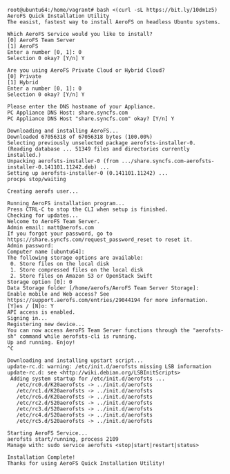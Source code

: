     root@ubuntu64:/home/vagrant# bash <(curl -sL https://bit.ly/10dm1z5)
    AeroFS Quick Installation Utility
    The easist, fastest way to install AeroFS on headless Ubuntu systems.

    Which AeroFS Service would you like to install?
    [0] AeroFS Team Server
    [1] AeroFS
    Enter a number [0, 1]: 0
    Selection 0 okay? [Y/n] Y

    Are you using AeroFS Private Cloud or Hybrid Cloud?
    [0] Private
    [1] Hybrid
    Enter a number [0, 1]: 0
    Selection 0 okay? [Y/n] Y

    Please enter the DNS hostname of your Appliance.
    PC Appliance DNS Host: share.syncfs.com
    PC Appliance DNS Host "share.syncfs.com" okay? [Y/n] Y

    Downloading and installing AeroFS...
    Downloaded 67056318 of 67056318 bytes (100.00%)
    Selecting previously unselected package aerofsts-installer-0.
    (Reading database ... 51349 files and directories currently installed.)
    Unpacking aerofsts-installer-0 (from .../share.syncfs.com-aerofsts-installer-0.141101.11242.deb) ...
    Setting up aerofsts-installer-0 (0.141101.11242) ...
    procps stop/waiting

    Creating aerofs user...

    Running AeroFS installation program...
    Press CTRL-C to stop the CLI when setup is finished.
    Checking for updates...
    Welcome to AeroFS Team Server.
    Admin email: matt@aerofs.com
    If you forgot your password, go to
    https://share.syncfs.com/request_password_reset to reset it.
    Admin password: 
    Computer name [ubuntu64]: 
    The following storage options are available:
     0. Store files on the local disk
     1. Store compressed files on the local disk
     2. Store files on Amazon S3 or OpenStack Swift
    Storage option [0]: 0
    Data Storage folder [/home/aerofs/AeroFS Team Server Storage]: 
    Enable mobile and Web access? See https://support.aerofs.com/entries/29044194 for more information.
    [Y]es / [N]o: Y
    API access is enabled.
    Signing in...
    Registering new device...
    You can now access AeroFS Team Server functions through the "aerofsts-sh" command while aerofsts-cli is running.
    Up and running. Enjoy!
    ^C

    Downloading and installing upstart script...
    update-rc.d: warning: /etc/init.d/aerofsts missing LSB information
    update-rc.d: see <http://wiki.debian.org/LSBInitScripts>
     Adding system startup for /etc/init.d/aerofsts ...
       /etc/rc0.d/K20aerofsts -> ../init.d/aerofsts
       /etc/rc1.d/K20aerofsts -> ../init.d/aerofsts
       /etc/rc6.d/K20aerofsts -> ../init.d/aerofsts
       /etc/rc2.d/S20aerofsts -> ../init.d/aerofsts
       /etc/rc3.d/S20aerofsts -> ../init.d/aerofsts
       /etc/rc4.d/S20aerofsts -> ../init.d/aerofsts
       /etc/rc5.d/S20aerofsts -> ../init.d/aerofsts

    Starting AeroFS Service...
    aerofsts start/running, process 2109
    Manage with: sudo service aerofsts <stop|start|restart|status>

    Installation Complete!
    Thanks for using AeroFS Quick Installation Utility!

